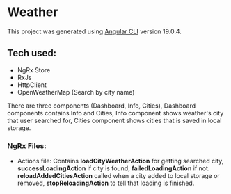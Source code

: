 # Weather

This project was generated using [Angular CLI](https://github.com/angular/angular-cli) version 19.0.4.

## Tech used:
- NgRx Store
- RxJs
- HttpClient
- OpenWeatherMap (Search by city name)

There are three components (Dashboard, Info, Cities), Dashboard components contains Info and Cities, Info component shows weather's city that user searched for, Cities component shows cities that is saved in local storage.

### NgRx Files:
- Actions file:
  Contains **loadCityWeatherAction** for getting searched city, **successLoadingAction** if city is found, **failedLoadingAction** if not.
  **reloadAddedCitiesAction** called when a city added to local storage or removed, **stopReloadingAction** to tell that loading is finished.
